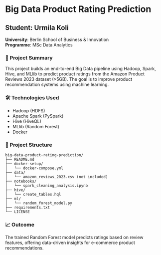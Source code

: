 # Big Data Product Rating Prediction

## Student: Urmila Koli  
**University**: Berlin School of Business & Innovation  
**Programme**: MSc Data Analytics

### 📌 Project Summary
This project builds an end-to-end Big Data pipeline using Hadoop, Spark, Hive, and MLlib to predict product ratings from the Amazon Product Reviews 2023 dataset (>5GB). The goal is to improve product recommendation systems using machine learning.

### 🛠️ Technologies Used
- Hadoop (HDFS)
- Apache Spark (PySpark)
- Hive (HiveQL)
- MLlib (Random Forest)
- Docker

### 📂 Project Structure
```
big-data-product-rating-prediction/
├── README.md
├── docker-setup/
│   └── docker-compose.yml
├── data/
│   └── amazon_reviews_2023.csv (not included)
├── notebooks/
│   └── spark_cleaning_analysis.ipynb
├── hive/
│   └── create_tables.hql
├── ml/
│   └── random_forest_model.py
├── requirements.txt
└── LICENSE
```

### 📈 Outcome
The trained Random Forest model predicts ratings based on review features, offering data-driven insights for e-commerce product recommendations.
